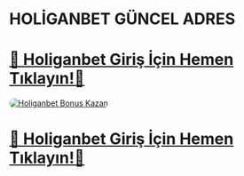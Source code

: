 # HOLİGANBET GÜNCEL ADRES

# <a href="https://holigonbet1197.com/tr.php?aff=7215FA" title="Holiganbet Giriş Adresi">🔗 Holiganbet Giriş İçin Hemen Tıklayın!🔗</a>

<a href="https://holigonbet1197.com/tr.php?aff=7215FA" title="Holiganbet Bonus Fırsatları">
    <img src="https://i.ibb.co/5K7Ks6w/zzzz3.gif" alt="Holiganbet Bonus Kazan" style="max-width:100%; height:auto; border-radius:8px;">
</a>
<div class="description">

# <a href="https://holigonbet1197.com/tr.php?aff=7215FA" title="Holiganbet Giriş Adresi">🔗 Holiganbet Giriş İçin Hemen Tıklayın!🔗</a>
 
